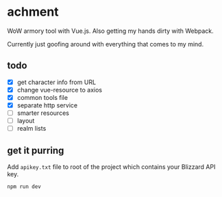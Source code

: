 # achment
WoW armory tool with Vue.js. Also getting my hands dirty with Webpack.

Currently just goofing around with everything that comes to my mind.

## todo
- [x] get character info from URL
- [x] change vue-resource to axios
- [x] common tools file
- [x] separate http service
- [ ] smarter resources
- [ ] layout
- [ ] realm lists

## get it purring
Add `apikey.txt` file to root of the project which contains your Blizzard API key.

```
npm run dev
```

